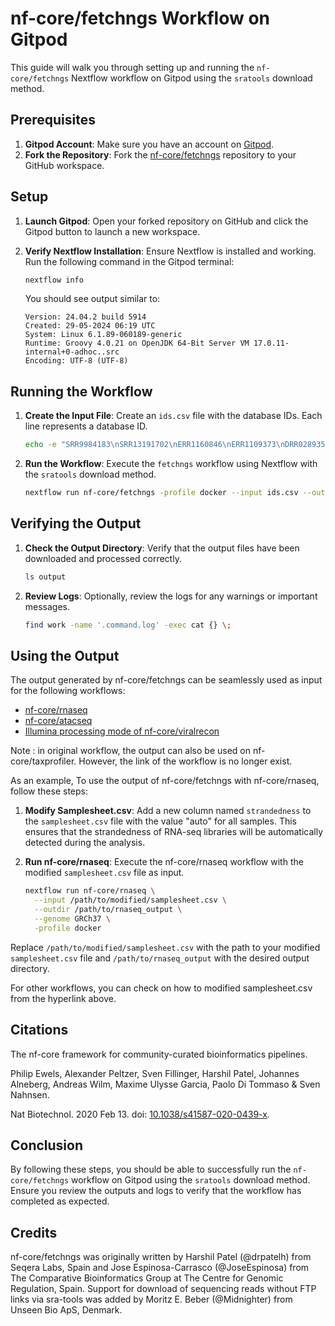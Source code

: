 # nf-core/fetchngs Workflow on Gitpod

This guide will walk you through setting up and running the `nf-core/fetchngs` Nextflow workflow on Gitpod using the `sratools` download method.

## Prerequisites

1. **Gitpod Account**: Make sure you have an account on [Gitpod](https://www.gitpod.io/).
2. **Fork the Repository**: Fork the [nf-core/fetchngs](https://github.com/nf-core/fetchngs) repository to your GitHub workspace.

## Setup

1. **Launch Gitpod**: Open your forked repository on GitHub and click the Gitpod button to launch a new workspace.

2. **Verify Nextflow Installation**: Ensure Nextflow is installed and working. Run the following command in the Gitpod terminal:
   ```sh
   nextflow info
   ```
   You should see output similar to:
   ```
   Version: 24.04.2 build 5914
   Created: 29-05-2024 06:19 UTC
   System: Linux 6.1.89-060189-generic
   Runtime: Groovy 4.0.21 on OpenJDK 64-Bit Server VM 17.0.11-internal+0-adhoc..src
   Encoding: UTF-8 (UTF-8)
   ```

## Running the Workflow

1. **Create the Input File**: Create an `ids.csv` file with the database IDs. Each line represents a database ID.

   ```sh
   echo -e "SRR9984183\nSRR13191702\nERR1160846\nERR1109373\nDRR028935\nDRR026872" > ids.csv
   ```

2. **Run the Workflow**: Execute the `fetchngs` workflow using Nextflow with the `sratools` download method.
   ```sh
   nextflow run nf-core/fetchngs -profile docker --input ids.csv --outdir output --download_method sratools
   ```

## Verifying the Output

1. **Check the Output Directory**: Verify that the output files have been downloaded and processed correctly.

   ```sh
   ls output
   ```

2. **Review Logs**: Optionally, review the logs for any warnings or important messages.
   ```sh
   find work -name '.command.log' -exec cat {} \;
   ```

## Using the Output

The output generated by nf-core/fetchngs can be seamlessly used as input for the following workflows:

- [nf-core/rnaseq](https://nf-co.re/rnaseq/3.14.0/docs/usage#samplesheet-input)
- [nf-core/atacseq](https://nf-co.re/atacseq/2.1.2/docs/usage#samplesheet-input)
- [Illumina processing mode of nf-core/viralrecon](https://nf-co.re/viralrecon/2.6.0/docs/usage#illumina-samplesheet-format)

Note : in original workflow, the output can also be used on nf-core/taxprofiler. However, the link of the workflow is no longer exist.

As an example, To use the output of nf-core/fetchngs with nf-core/rnaseq, follow these steps:

1. **Modify Samplesheet.csv**: Add a new column named `strandedness` to the `samplesheet.csv` file with the value "auto" for all samples. This ensures that the strandedness of RNA-seq libraries will be automatically detected during the analysis.

2. **Run nf-core/rnaseq**: Execute the nf-core/rnaseq workflow with the modified `samplesheet.csv` file as input.

   ```sh
   nextflow run nf-core/rnaseq \
     --input /path/to/modified/samplesheet.csv \
     --outdir /path/to/rnaseq_output \
     --genome GRCh37 \
     -profile docker
   ```

Replace `/path/to/modified/samplesheet.csv` with the path to your modified `samplesheet.csv` file and `/path/to/rnaseq_output` with the desired output directory.

For other workflows, you can check on how to modified samplesheet.csv from the hyperlink above.

## Citations

The nf-core framework for community-curated bioinformatics pipelines.

Philip Ewels, Alexander Peltzer, Sven Fillinger, Harshil Patel, Johannes Alneberg, Andreas Wilm, Maxime Ulysse Garcia, Paolo Di Tommaso & Sven Nahnsen.

Nat Biotechnol. 2020 Feb 13. doi: [10.1038/s41587-020-0439-x](https://doi.org/10.1038/s41587-020-0439-x).

## Conclusion

By following these steps, you should be able to successfully run the `nf-core/fetchngs` workflow on Gitpod using the `sratools` download method. Ensure you review the outputs and logs to verify that the workflow has completed as expected.

## Credits

nf-core/fetchngs was originally written by Harshil Patel (@drpatelh) from Seqera Labs, Spain and Jose Espinosa-Carrasco (@JoseEspinosa) from The Comparative Bioinformatics Group at The Centre for Genomic Regulation, Spain. Support for download of sequencing reads without FTP links via sra-tools was added by Moritz E. Beber (@Midnighter) from Unseen Bio ApS, Denmark.
